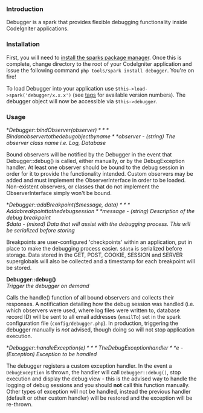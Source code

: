 ### Introduction

Debugger is a spark that provides flexible debugging functionality inside CodeIgniter applications.

### Installation

First, you will need to [install the sparks package manager][]. Once this is complete, change directory to the root of your CodeIgniter application and issue the following command `php tools/spark install debugger`. You're on fire!

To load Debugger into your application use `$this->load->spark('debugger/x.x.x')` (see [tags][] for available version numbers). The debugger object will now be accessible via `$this->debugger`.

### Usage

**Debugger::bindObserver($observer)**  
*Bind an observer to the debug object by name*  
*$observer - (string) The observer class name i.e. Log, Database*

Bound observers will be notified by the Debugger in the event that Debugger::debug() is called, either manually, or by the DebugException handler. At least one observer should be bound to the debug session in order for it to provide the functionality intended. Custom observers may be added and must implement the ObserverInterface in order to be loaded. Non-existent observers, or classes that do not implement the ObserverInterface simply won't be  bound.

**Debugger::addBreakpoint($message, $data)**  
*Add a breakpoint to the debug session*  
*$message - (string) Description of the debug breakpoint*  
*$data - (mixed) Data that will assist with the debugging process. This will be serialized before storing*

Breakpoints are user-configured 'checkpoints' within an application, put in place to make the debugging process easier. `$data` is serialized before storage. Data stored in the GET, POST, COOKIE, SESSION and SERVER superglobals will also be collected and a timestamp for each breakpoint will be stored.

**Debugger::debug()**  
*Trigger the debugger on demand*

Calls the handle() function of all bound observers and collects their responses. A notification detailing how the debug session was handled (i.e. which observers were used, where log files were written to, database record ID) will be sent to all email addresses (`emailTo`) set in the spark configuration file (`config/debugger.php`). In production, triggering the debugger manually is *not* advised, though doing so will not stop application execution.

**Debugger::handleException($e)**  
*The DebugException handler*  
*$e - (Exception) Exception to be handled*

The debugger registers a custom exception handler. In the event a `DebugException` is thrown, the handler will call `Debugger::debug()`, stop execution and display the debug view - this is the advised way to handle the logging of debug sessions and you should **not** call this function manually. Other types of exception will not be handled, instead the previous handler (default or other custom handler) will be restored and the exception will be re-thrown.

[install the sparks package manager]: http://getsparks.org/install
[tags]: https://github.com/now-here/ci-spark-debugger/tags
